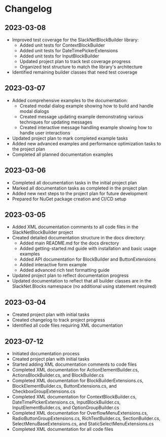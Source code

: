 # Changelog

## 2023-03-08

- Improved test coverage for the SlackNetBlockBuilder library:
  - Added unit tests for ContextBlockBuilder
  - Added unit tests for DateTimePickerExtensions
  - Added unit tests for InputBlockBuilder
  - Updated project plan to track test coverage progress
  - Organized test structure to match the library's architecture
- Identified remaining builder classes that need test coverage

## 2023-03-07

- Added comprehensive examples to the documentation:
  - Created modal dialog example showing how to build and handle modal dialogs
  - Created message updating example demonstrating various techniques for updating messages
  - Created interactive message handling example showing how to handle user interactions
- Updated project plan to mark completed example tasks
- Added new advanced examples and performance optimization tasks to the project plan
- Completed all planned documentation examples

## 2023-03-06

- Completed all documentation tasks in the initial project plan
- Marked all documentation tasks as completed in the project plan
- Added new next steps to the project plan for future development
- Prepared for NuGet package creation and CI/CD setup

## 2023-03-05

- Added XML documentation comments to all code files in the SlackNetBlockBuilder project
- Created detailed documentation structure in the docs directory:
  - Added main README.md for the docs directory
  - Added getting-started.md guide with installation and basic usage examples
  - Added API documentation for BlockBuilder and ButtonExtensions
  - Added interactive form example
  - Added advanced rich text formatting guide
- Updated project plan to reflect documentation progress
- Updated documentation to reflect that all builder classes are in the SlackNet.Blocks namespace (no additional using statement required)

## 2023-03-04

- Created project plan with initial tasks
- Created changelog to track project progress
- Identified all code files requiring XML documentation

## 2023-07-12
- Initiated documentation process
- Created project plan with initial tasks
- Started adding XML documentation comments to code files
- Completed XML documentation for ActionElementBuilder.cs, ActionsBlockBuilder.cs, and BlockBuilder.cs
- Completed XML documentation for BlockBuilderExtensions.cs, BlockElementBuilder.cs, ButtonExtensions.cs, and CheckboxGroupExtensions.cs
- Completed XML documentation for ContextBlockBuilder.cs, DateTimePickerExtensions.cs, InputBlockBuilder.cs, InputElementBuilder.cs, and OptionGroupBuilder.cs
- Completed XML documentation for OverflowMenuExtensions.cs, RadioButtonGroupExtensions.cs, RichTextBuilder.cs, SectionBuilder.cs, SelectMenuBaseExtensions.cs, and StaticSelectMenuExtensions.cs
- Completed XML documentation for all code files 